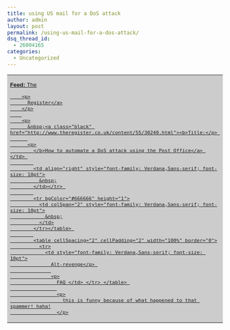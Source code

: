 ```yaml
---
title: using US mail for a DoS attack
author: admin
layout: post
permalink: /using-us-mail-for-a-dos-attack/
dsq_thread_id:
  - 26004165
categories:
  - Uncategorized
---
```

<table cellSpacing="0" cellPadding="0" width="100%" bgColor="#cccccc" border="0">
  <tr>
    <td style="font-family: Verdana,Sans-serif; font-size: 10pt">
      <p>
        <a class="black" href="http://www.theregister.co.uk"><b>Feed: </b>The</p> 
        
        <p>
          Register</a>
        </p>
        
        <p>
          &nbsp;<a class="black" href="http://www.theregister.co.uk/content/55/30240.html"><b>Title:</p> 
          
          <p>
            </b>How to automate a DoS attack using the Post Office</a> </td> 
            
            <td align="right" style="font-family: Verdana,Sans-serif; font-size: 10pt">
              &nbsp;
            </td></tr> 
            
            <tr bgColor="#666666" height="1">
              <td colSpan="2" style="font-family: Verdana,Sans-serif; font-size: 10pt">
                &nbsp;
              </td>
            </tr></table> 
            
            <table cellSpacing="2" cellPadding="2" width="100%" border="0">
              <tr>
                <td style="font-family: Verdana,Sans-serif; font-size: 10pt">
                  Alt-revenge</p> 
                  
                  <p>
                    FAQ </td> </tr> </table> 
                    
                    <p>
                      this is funny because of what happened to that spammer! haha!
                    </p>
